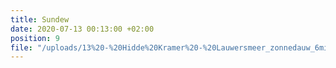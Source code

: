 ```yaml
---
title: Sundew
date: 2020-07-13 00:13:00 +02:00
position: 9
file: "/uploads/13%20-%20Hidde%20Kramer%20-%20Lauwersmeer_zonnedauw_6min_Vol.mp3"
---
```



